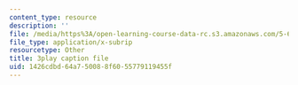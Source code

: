 ```yaml
---
content_type: resource
description: ''
file: /media/https%3A/open-learning-course-data-rc.s3.amazonaws.com/5-61-physical-chemistry-fall-2017/1426cdbd64a750088f6055779119455f_BOryXuUMjI0.vtt
file_type: application/x-subrip
resourcetype: Other
title: 3play caption file
uid: 1426cdbd-64a7-5008-8f60-55779119455f
---
```

